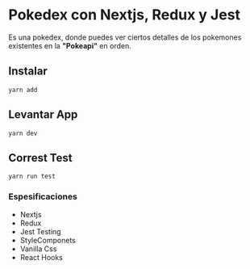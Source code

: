# Pokedex con Nextjs, Redux y Jest

Es una pokedex, donde puedes ver ciertos detalles de los pokemones existentes en la **"Pokeapi"** en orden.

## Instalar 

```
yarn add
```

## Levantar App

```
yarn dev
```

## Correst Test

```
yarn run test
```

### Espesificaciones
- Nextjs
- Redux
- Jest Testing
- StyleComponets
- Vanilla Css
- React Hooks

